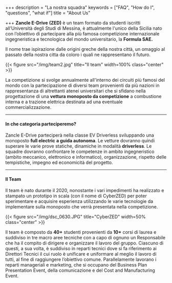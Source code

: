 +++
description = "La nostra squadra"
keywords = ["FAQ", "How do I", "questions", "what if"]
title = "About Us"

+++
**Zancle E-Drive** **(ZED)** è un team formato da studenti iscritti all’Università degli Studi di Messina, è attualmente l'unico della Sicilia nato con l’obiettivo di partecipare alla più famosa competizione internazionale ingegneristica e tecnologica del mondo universitario, la **Formula SAE.**

Il nome trae ispirazione dalle origini greche della nostra città, un omaggio al passato della nostra citta da coloro i quali ne rappresentano il futuro.

{{< figure src="/img/team2.jpg" title="Il team" width=100% class="center" >}}

La competizione si svolge annualmente all'interno dei circuiti più famosi del mondo con la partecipazione di diversi team provenienti da più nazioni in rappresentanza di altrettanti atenei universitari che si sfidano nella progettazione di una **vettura monoposto da competizione** a combustione interna e a trazione elettrica destinata ad una eventuale commercializzazione.

***

#### In che categoria parteciperemo?

Zancle E-Drive parteciperà nella classe EV Driverless sviluppando una monoposto **full electric** **a guida autonoma**. Le vetture dovranno quindi superare le varie prove statiche, dinamiche in modalità **driverless**. Le squadre dovranno confrontare le competenze in ambito ingegneristico (ambito meccanico, elettronico e informatico), organizzazione, rispetto delle tempistiche, impegno ed economicità del progetto.

***

#### Il Team

Il team è nato durante il 2020, nonostante i vari impedimenti ha realizzato e stampato un prototipo in scala (con il nome di CyberZED) per poter sperimentare e acquisire esperienza utilizzando le varie tecnologie da implementare sulla monoposto che verrà presentata nella competizione.

{{< figure src="/img/dsc_0630.JPG" title="CyberZED" width=50% class="center" >}}

Il team è composto da **40+** studenti provenienti da **10+** corsi di laurea e suddiviso in tre macro aree tecniche con a capo di ognuno un Responsabile che ha il compito di dirigere e organizzare il lavoro del gruppo. Ciascuno di questi, a sua volta, è suddiviso in reparti tecnici dove si fa riferimento ai Direttori Tecnici il cui ruolo è unificare e uniformare al meglio il lavoro di tutti, al fine di raggiungere l’obiettivo comune. Parallelamente lavorano i reparti manageriali e marketing, che si occupano del Business Plan Presentation Event, della comunicazione e del Cost and Manufacturing Event. 